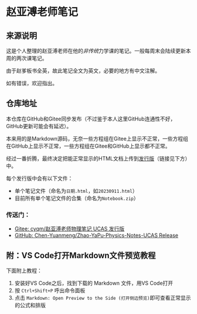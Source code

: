# 赵亚溥老师笔记


## 来源说明

这是个人整理的赵亚溥老师在他的*非传统*力学课的笔记。一般每周末会陆续更新本周的两次课笔记。

由于赵爹板书全英，故此笔记全文为英文，必要的地方有中文注解。

如有错误，欢迎指出。

## 仓库地址

本仓库在GitHub和Gitee同步发布（不过鉴于本人这里GitHub连通性不好，GitHub更新可能会有延迟）。

本来用的是Markdown源码，无奈一些方程组在Gitee上显示不正常，一些方程组在GitHub上显示不正常，一些方程组在Gitee和GitHub上显示都不正常。

经过一番折腾，最终决定把能正常显示的HTML文档上传到[发行版](#传送门)（链接见下方）中。

每个发行版中会有以下文件：
- 单个笔记文件（命名为`日期.html`，如`20230911.html`）
- 目前所有单个笔记文件的合集（命名为`Notebook.zip`）

### 传送门：
- [Gitee: cyqm/赵亚溥老师物理笔记 UCAS 发行版](https://gitee.com/cyqm_zz/zhao-ya-pu-physics-notes-ucas/releases)
- [GitHub: Chen-Yuanmeng/Zhao-YaPu-Physics-Notes-UCAS Release](https://github.com/Chen-Yuanmeng/Zhao-YaPu-Physics-Notes-UCAS/releases)

## 附：VS Code打开Markdown文件预览教程
下面附上教程：

1. 安装好VS Code之后，找到下载的 Markdown 文件，用VS Code打开
2. 按 `Ctrl+Shift+P` 呼出命令面板
3. 点击 `Markdown: Open Preview to the Side (打开侧边预览)`即可查看正常显示的公式和排版